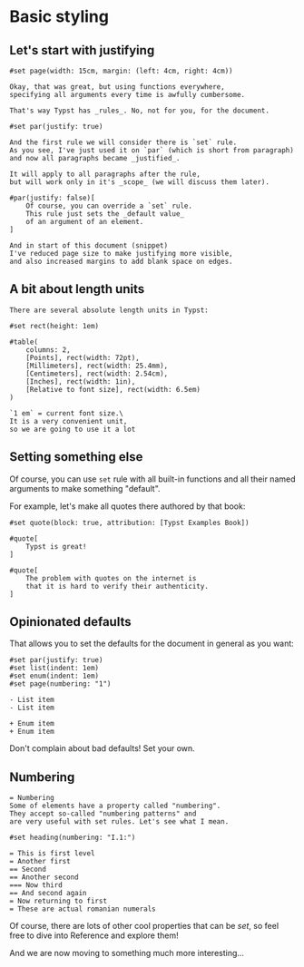 # Basic styling


## Let's start with justifying
```
#set page(width: 15cm, margin: (left: 4cm, right: 4cm))

Okay, that was great, but using functions everywhere,
specifying all arguments every time is awfully cumbersome.

That's way Typst has _rules_. No, not for you, for the document.

#set par(justify: true)

And the first rule we will consider there is `set` rule.
As you see, I've just used it on `par` (which is short from paragraph)
and now all paragraphs became _justified_.

It will apply to all paragraphs after the rule,
but will work only in it's _scope_ (we will discuss them later).

#par(justify: false)[
    Of course, you can override a `set` rule.
    This rule just sets the _default value_
    of an argument of an element.
]

And in start of this document (snippet) 
I've reduced page size to make justifying more visible,
and also increased margins to add blank space on edges. 
```

## A bit about length units

```
There are several absolute length units in Typst:

#set rect(height: 1em)

#table(
    columns: 2,
    [Points], rect(width: 72pt),
    [Millimeters], rect(width: 25.4mm),
    [Centimeters], rect(width: 2.54cm),
    [Inches], rect(width: 1in),
    [Relative to font size], rect(width: 6.5em)
)

`1 em` = current font size.\
It is a very convenient unit,
so we are going to use it a lot

```

## Setting something else

Of course, you can use `set` rule with all built-in functions
and all their named arguments to make something "default".

For example, let's make all quotes there authored by that book:

```
#set quote(block: true, attribution: [Typst Examples Book])

#quote[
    Typst is great!
]

#quote[
    The problem with quotes on the internet is
    that it is hard to verify their authenticity.
]
```

## Opinionated defaults

That allows you to set the defaults for the document in general as you want:

```
#set par(justify: true)
#set list(indent: 1em)
#set enum(indent: 1em)
#set page(numbering: "1")

- List item
- List item

+ Enum item
+ Enum item
```

Don't complain about bad defaults! Set your own.

## Numbering

```
= Numbering
Some of elements have a property called "numbering".
They accept so-called "numbering patterns" and
are very useful with set rules. Let's see what I mean.

#set heading(numbering: "I.1:")

= This is first level
= Another first
== Second
== Another second
=== Now third
== And second again
= Now returning to first
= These are actual romanian numerals
```

Of course, there are lots of other cool properties
that can be _set_, so feel free to dive into Reference
and explore them!

And we are now moving to something much more interesting…